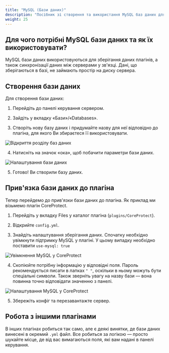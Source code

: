 ```yaml
---
title: "MySQL (Бази даних)"
description: "Посібник зі створення та використання MySQL баз даних для плагінів сервера Minecraft"
weight: 25
---
```


## Для чого потрібні MySQL бази даних та як їх використовувати?

MySQL бази даних використовуються для зберігання даних плагінів, а також синхронізації даних між серверами у зв'язці. Дані, що зберігаються в базі, не займають простір на диску сервера.

## Створення бази даних

Для створення бази даних:

1. Перейдіть до панелі керування сервером.

2. Зайдіть у вкладку «Бази»/«Databases».

3. Створіть нову базу даних і придумайте назву для неї відповідно до плагіна, для якого Ви збираєтеся її використовувати.

![Відкриття розділу баз даних](/images/docs/help-servers/open-database.png)

4. Натисніть на значок «ока», щоб побачити параметри бази даних.

![Налаштування бази даних](/images/docs/help-servers/open-full-sattings-database.png)

5. Готово! Ви створили базу даних.

## Прив'язка бази даних до плагіна

Тепер перейдемо до прив'язки бази даних до плагіна. Як приклад ми візьмемо плагін CoreProtect.

1. Перейдіть у вкладку Files у каталог плагіна (`plugins/CoreProtect`).

2. Відкрийте `config.yml`.

3. Знайдіть налаштування зберігання даних. Спочатку необхідно увімкнути підтримку MySQL у плагіні. У цьому випадку необхідно поставити `use-mysql: true`

![Увімкнення MySQL у CoreProtect](/images/docs/help-servers/use-mysql-coreprotect.png)

4. Скопіюйте потрібну інформацію у відповідні поля. Пароль рекомендується писати в лапках `" "`, оскільки в ньому можуть бути спеціальні символи. Також зверніть увагу на назву бази — вона повинна точно відповідати значенню з панелі.

![Налаштування MySQL у CoreProtect](/images/docs/help-servers/settings-coreprotect.png)

5. Збережіть конфіг та перезавантажте сервер.

## Робота з іншими плагінами

В інших плагінах робиться так само, але є деякі винятки, де бази даних винесені в окремий `.yml` файл. Все робиться за логікою — просто шукайте місце, де від вас вимагаються поля, які вам надані в панелі керування.
